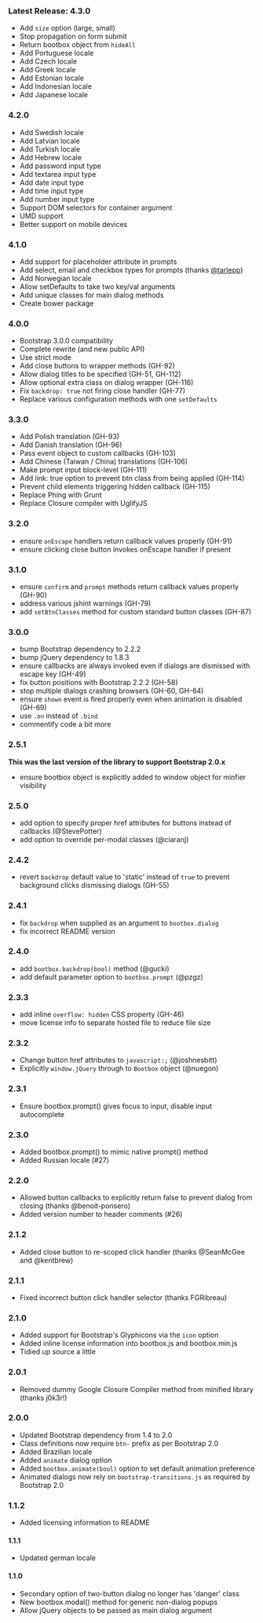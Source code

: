 ### Latest Release: 4.3.0

* Add `size` option (large, small)
* Stop propagation on form submit
* Return bootbox object from `hideAll`
* Add Portuguese locale
* Add Czech locale
* Add Greek locale
* Add Estonian locale
* Add Indonesian locale
* Add Japanese locale

### 4.2.0

* Add Swedish locale
* Add Latvian locale
* Add Turkish locale
* Add Hebrew locale
* Add password input type
* Add textarea input type
* Add date input type
* Add time input type
* Add number input type
* Support DOM selectors for container argument
* UMD support
* Better support on mobile devices

### 4.1.0

* Add support for placeholder attribute in prompts
* Add select, email and checkbox types for prompts (thanks [@tarlepp](https://github.com/tarlepp))
* Add Norwegian locale
* Allow setDefaults to take two key/val arguments
* Add unique classes for main dialog methods
* Create bower package

### 4.0.0

* Bootstrap 3.0.0 compatibility
* Complete rewrite (and new public API)
* Use strict mode
* Add close buttons to wrapper methods (GH-92)
* Allow dialog titles to be specified (GH-51, GH-112)
* Allow optional extra class on dialog wrapper (GH-116)
* Fix ```backdrop: true``` not firing close handler (GH-77)
* Replace various configuration methods with one ```setDefaults```

### 3.3.0

* Add Polish translation (GH-93)
* Add Danish translation (GH-96)
* Pass event object to custom callbacks (GH-103)
* Add Chinese (Taiwan / China) translations (GH-106)
* Make prompt input block-level (GH-111)
* Add link: true option to prevent btn class from being applied (GH-114)
* Prevent child elements triggering hidden callback (GH-115)
* Replace Phing with Grunt
* Replace Closure compiler with UglifyJS

### 3.2.0

* ensure ```onEscape``` handlers return callback values properly (GH-91)
* ensure clicking close button invokes onEscape handler if present

### 3.1.0

* ensure ```confirm``` and ```prompt``` methods return callback values properly (GH-90)
* address various jshint warnings (GH-79)
* add ```setBtnClasses``` method for custom standard button classes (GH-87)

### 3.0.0

* bump Bootstrap dependency to 2.2.2
* bump jQuery dependency to 1.8.3
* ensure callbacks are always invoked even if dialogs are dismissed with escape key (GH-49)
* fix button positions with Bootstrap 2.2.2 (GH-58)
* stop multiple dialogs crashing browsers (GH-60, GH-64)
* ensure ```shown``` event is fired properly even when animation is disabled (GH-69)
* use ```.on``` instead of ```.bind```
* commentify code a bit more

### 2.5.1

**This was the last version of the library to support Bootstrap 2.0.x**

* ensure bootbox object is explicitly added to window object for minfier visibility

### 2.5.0

* add option to specify proper href attributes for buttons instead of callbacks (@StevePotter)
* add option to override per-modal classes (@ciaranj)

### 2.4.2

* revert ```backdrop``` default value to 'static' instead of ```true``` to prevent background clicks dismissing dialogs (GH-55)

### 2.4.1

* fix ```backdrop``` when supplied as an argument to ```bootbox.dialog```
* fix incorrect README version

### 2.4.0

* add ```bootbox.backdrop(bool)``` method (@gucki)
* add default parameter option to ```bootbox.prompt``` (@pzgz)

### 2.3.3

* add inline ```overflow: hidden``` CSS property (GH-46)
* move license info to separate hosted file to reduce file size

### 2.3.2

* Change button href attributes to ```javascript:;``` (@joshnesbitt)
* Explicitly ```window.jQuery``` through to ```Bootbox``` object (@nuegon)


### 2.3.1

* Ensure bootbox.prompt() gives focus to input, disable input autocomplete

### 2.3.0

* Added bootbox.prompt() to mimic native prompt() method
* Added Russian locale (#27)

### 2.2.0

* Allowed button callbacks to explicitly return false to prevent dialog from closing (thanks @benoit-ponsero)
* Added version number to header comments (#26)

### 2.1.2

* Added close button to re-scoped click handler (thanks @SeanMcGee and @kentbrew)

### 2.1.1

* Fixed incorrect button click handler selector (thanks FGRibreau)

### 2.1.0

* Added support for Bootstrap's Glyphicons via the ```icon``` option
* Added inline license information into bootbox.js and bootbox.min.js
* Tidied up source a little

### 2.0.1

* Removed dummy Google Closure Compiler method from minified library (thanks j0k3r!)

### 2.0.0

* Updated Bootstrap dependency from 1.4 to 2.0
* Class definitions now require ```btn-``` prefix as per Bootstrap 2.0
* Added Brazilian locale
* Added ```animate``` dialog option
* Added ```bootbox.animate(bool)``` option to set default animation preference
* Animated dialogs now rely on ```bootstrap-transitions.js``` as required by Bootstrap 2.0

### 1.1.2

* Added licensing information to README

#### 1.1.1
* Updated german locale

#### 1.1.0
* Secondary option of two-button dialog no longer has 'danger' class
* New bootbox.modal() method for generic non-dialog popups
* Allow jQuery objects to be passed as main dialog argument
